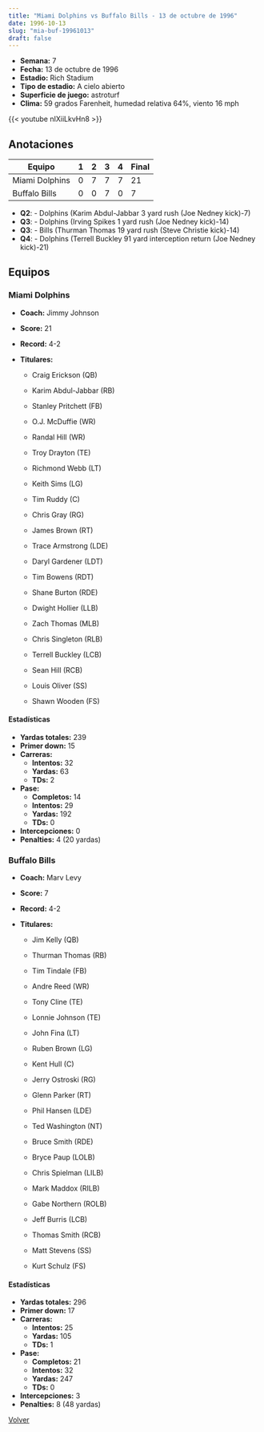 ```yaml
---
title: "Miami Dolphins vs Buffalo Bills - 13 de octubre de 1996"
date: 1996-10-13
slug: "mia-buf-19961013"
draft: false
---
```


- **Semana:** 7
- **Fecha:** 13 de octubre de 1996
- **Estadio:** Rich Stadium
- **Tipo de estadio:** A cielo abierto
- **Superficie de juego:** astroturf
- **Clima:** 59 grados Farenheit, humedad relativa 64%, viento 16 mph


{{< youtube nIXiiLkvHn8 >}}


## Anotaciones
| Equipo | 1 | 2 | 3 | 4 | Final |
|--------|---|---|---|---|-------|
| Miami Dolphins  | 0 | 7 | 7 | 7  | 21 |
| Buffalo Bills  | 0 | 0 | 7 | 0  | 7 |
- **Q2**:  - Dolphins (Karim Abdul-Jabbar 3 yard rush (Joe Nedney kick)-7)
- **Q3**:  - Dolphins (Irving Spikes 1 yard rush (Joe Nedney kick)-14)
- **Q3**:  - Bills (Thurman Thomas 19 yard rush (Steve Christie kick)-14)
- **Q4**:  - Dolphins (Terrell Buckley 91 yard interception return (Joe Nedney kick)-21)


## Equipos


### Miami Dolphins
* **Coach:** Jimmy Johnson
* **Score:** 21
* **Record:** 4-2
* **Titulares:** 

  * Craig Erickson (QB) 

  * Karim Abdul-Jabbar (RB) 

  * Stanley Pritchett (FB) 

  * O.J. McDuffie (WR) 

  * Randal Hill (WR) 

  * Troy Drayton (TE) 

  * Richmond Webb (LT) 

  * Keith Sims (LG) 

  * Tim Ruddy (C) 

  * Chris Gray (RG) 

  * James Brown (RT) 

  * Trace Armstrong (LDE) 

  * Daryl Gardener (LDT) 

  * Tim Bowens (RDT) 

  * Shane Burton (RDE) 

  * Dwight Hollier (LLB) 

  * Zach Thomas (MLB) 

  * Chris Singleton (RLB) 

  * Terrell Buckley (LCB) 

  * Sean Hill (RCB) 

  * Louis Oliver (SS) 

  * Shawn Wooden (FS) 

#### Estadísticas
* **Yardas totales:** 239
* **Primer down:** 15
* **Carreras:**
  * **Intentos:** 32
  * **Yardas:** 63
  * **TDs:** 2
* **Pase:**
  * **Completos:** 14
  * **Intentos:** 29
  * **Yardas:** 192
  * **TDs:** 0
* **Intercepciones:** 0
* **Penalties:** 4 (20 yardas)

### Buffalo Bills
* **Coach:** Marv Levy
* **Score:** 7
* **Record:** 4-2
* **Titulares:** 

  * Jim Kelly (QB) 

  * Thurman Thomas (RB) 

  * Tim Tindale (FB) 

  * Andre Reed (WR) 

  * Tony Cline (TE) 

  * Lonnie Johnson (TE) 

  * John Fina (LT) 

  * Ruben Brown (LG) 

  * Kent Hull (C) 

  * Jerry Ostroski (RG) 

  * Glenn Parker (RT) 

  * Phil Hansen (LDE) 

  * Ted Washington (NT) 

  * Bruce Smith (RDE) 

  * Bryce Paup (LOLB) 

  * Chris Spielman (LILB) 

  * Mark Maddox (RILB) 

  * Gabe Northern (ROLB) 

  * Jeff Burris (LCB) 

  * Thomas Smith (RCB) 

  * Matt Stevens (SS) 

  * Kurt Schulz (FS) 

#### Estadísticas
* **Yardas totales:** 296
* **Primer down:** 17
* **Carreras:**
  * **Intentos:** 25
  * **Yardas:** 105
  * **TDs:** 1
* **Pase:**
  * **Completos:** 21
  * **Intentos:** 32
  * **Yardas:** 247
  * **TDs:** 0
* **Intercepciones:** 3
* **Penalties:** 8 (48 yardas)


[Volver](/historia/1996)
